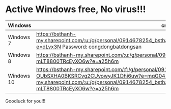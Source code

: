 # Active Windows free, No virus!!!
 
Windows | cmd, file active | Notes
-- | -- | --  
Windows 7|https://bsthanh-my.sharepoint.com/:u:/g/personal/0914678254_bsthanh_tk/EXurGYhRNEtAmbhRieucoIcBf3ow0_mNrxhoUTegrrGVeQ?e=dLvx3N Password: congdongbatdongsan|https://www.youtube.com/watch?v=kROnb_TDYGA
Windows 8 | https://bsthanh-my.sharepoint.com/:u:/g/personal/0914678254_bsthanh_tk/EZaQYgcZm6BDnnsfqqGnom0B3aG_9-mLT8800TRcEyXO6w?e=a25h6m | https://www.youtube.com/watch?v=ptMDZ3f0Ilg 
Windows 10| https://bsthanh-my.sharepoint.com/:f:/g/personal/0914678254_bsthanh_tk/EgRFlNPrCq9BnS-OUbSXHA0BKSRCvg2CUvowyJK1Dhi6uw?e=mqG04m OR https://bsthanh-my.sharepoint.com/:u:/g/personal/0914678254_bsthanh_tk/EZaQYgcZm6BDnnsfqqGnom0B3aG_9-mLT8800TRcEyXO6w?e=a25h6m | https://youtu.be/Deosrqp1Ojg OR https://www.youtube.com/watch?v=ptMDZ3f0Ilg

Goodluck for you!!!

